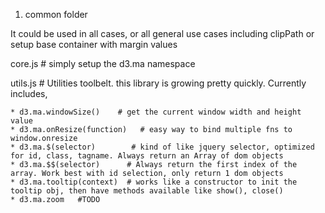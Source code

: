 

1.  common folder

It could be used in all cases, or all general use cases including clipPath or setup base container with margin values

core.js   # simply setup the d3.ma namespace

utils.js   # Utilities toolbelt. this library is growing pretty quickly. Currently includes,

	* d3.ma.windowSize()    # get the current window width and height value
	* d3.ma.onResize(function)   # easy way to bind multiple fns to window.onresize
	* d3.ma.$(selector)        # kind of like jquery selector, optimized for id, class, tagname. Always return an Array of dom objects
	* d3.ma.$$(selector)      # Always return the first index of the array. Work best with id selection, only return 1 dom objects
	* d3.ma.tooltip(context)  # works like a constructor to init the tooltip obj, then have methods available like show(), close()
	* d3.ma.zoom   #TODO


